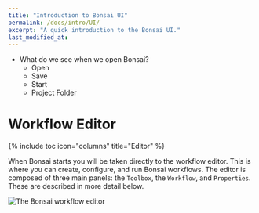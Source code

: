 ```yaml
---
title: "Introduction to Bonsai UI"
permalink: /docs/intro/UI/
excerpt: "A quick introduction to the Bonsai UI."
last_modified_at:
---
```


- What do we see when we open Bonsai?
    - Open
    - Save
    - Start
    - Project Folder

# Workflow Editor

{% include toc icon="columns" title="Editor" %}

When Bonsai starts you will be taken directly to the workflow editor. This is where you can create, configure, and run Bonsai workflows. The editor is composed of three main panels: the `Toolbox`, the `Workflow`, and `Properties`. These are described in more detail below.

![The Bonsai workflow editor](~/images/editor.png)